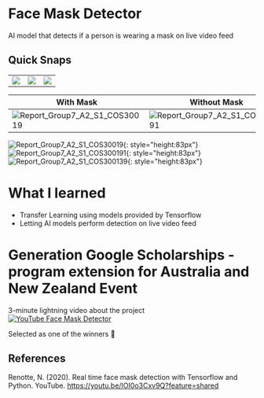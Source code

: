# Face Mask Detector
 AI model that detects if a person is wearing a mask on live video feed

 ## Quick Snaps
 <table>
  <tr>
    <td><img src=![Report_Group7_A2_S1_COS30019](https://github.com/ItsCherryy/face-mask-detector/assets/65480252/5804cd49-430c-4b88-94b5-2597c61dd275)></td>
    <td><img src=![Report_Group7_A2_S1_COS300191](https://github.com/ItsCherryy/face-mask-detector/assets/65480252/1e3b85d9-9d80-4c7a-a4ad-8170683e44fe)></td>
    <td><img src=![Report_Group7_A2_S1_COS300139](https://github.com/ItsCherryy/face-mask-detector/assets/65480252/a208e2c9-8d3b-42bc-9fbe-6525fa92c165)></td>
  </tr>
 </table>

| With Mask              | Without Mask           | Incorrect              |
| ---------------------- | ---------------------- | ---------------------- |
| ![Report_Group7_A2_S1_COS30019](https://github.com/ItsCherryy/face-mask-detector/assets/65480252/5804cd49-430c-4b88-94b5-2597c61dd275) | ![Report_Group7_A2_S1_COS300191](https://github.com/ItsCherryy/face-mask-detector/assets/65480252/1e3b85d9-9d80-4c7a-a4ad-8170683e44fe) | ![Report_Group7_A2_S1_COS300139](https://github.com/ItsCherryy/face-mask-detector/assets/65480252/a208e2c9-8d3b-42bc-9fbe-6525fa92c165) |


![Report_Group7_A2_S1_COS30019](https://github.com/ItsCherryy/face-mask-detector/assets/65480252/5804cd49-430c-4b88-94b5-2597c61dd275){: style="height:83px"}
![Report_Group7_A2_S1_COS300191](https://github.com/ItsCherryy/face-mask-detector/assets/65480252/1e3b85d9-9d80-4c7a-a4ad-8170683e44fe){: style="height:83px"}
![Report_Group7_A2_S1_COS300139](https://github.com/ItsCherryy/face-mask-detector/assets/65480252/a208e2c9-8d3b-42bc-9fbe-6525fa92c165){: style="height:83px"}

 # What I learned
 * Transfer Learning using models provided by Tensorflow
 * Letting AI models perform detection on live video feed

# Generation Google Scholarships - program extension for Australia and New Zealand Event
3-minute lightning video about the project  
[![YouTube Face Mask Detector](https://img.youtube.com/vi/zjDkkB7eE-8/hqdefault.jpg)](https://youtu.be/zjDkkB7eE-8)  

Selected as one of the winners :tada:  

## References
Renotte, N. (2020). Real time face mask detection with Tensorflow and Python. YouTube. https://youtu.be/IOI0o3Cxv9Q?feature=shared

